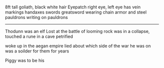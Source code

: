 8ft tall goliath, black white hair
Eyepatch right eye, left eye has vein markings
handaxes
swords
greatsword
wearing chain armor and steel pauldrons
writing on pauldrons

<hr>

Thodunn was an elf
Lost at the battle of looming rock
was in a collapse, touched a rune in a cave
petrified

woke up in the aegan empire
lied about which side of the war he was on
was a soilder for them for years

Piggy was to be his
